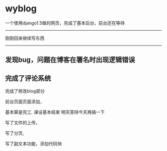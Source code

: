 wyblog
======
一个使用django1.5做的网页，完成了基本后台，前台还在等待

---------------
刚刚回来继续写东西

--------------
发现bug，问题在博客在署名时出现逻辑错误
-------------
完成了评论系统
-------------
完成了修改blog部分


前台页面页面添加，

基本算是完工.
课设基本结束
明天答辩今天再搞一下

写了文件的上传，

写了分页,

写了副文本功能，添加代码快


